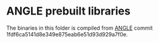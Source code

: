 # ANGLE prebuilt libraries
The binaries in this folder is compiled from [ANGLE](https://github.com/google/angle) commit 1fdf6ca5141d8e349e875eab6e51d93d929a7f0e.